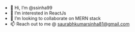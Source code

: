 - 👋 Hi, I’m @ssinha99
- 👀 I’m interested in ReactJs
- 💞️ I’m looking to collaborate on MERN stack 
- 📫 Reach out to me @ saurabhkumarsinha81@gmail.com

<!---
ssinha99/ssinha99 is a ✨ special ✨ repository because its `README.md` (this file) appears on your GitHub profile.
You can click the Preview link to take a look at your changes.
--->
